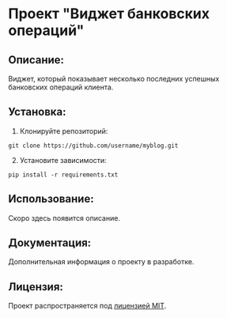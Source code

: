 # Проект "Виджет банковских операций"

## Описание:
Виджет, который показывает несколько последних успешных банковских операций клиента.

## Установка:

1. Клонируйте репозиторий:
```
git clone https://github.com/username/myblog.git
```

2. Установите зависимости:
```
pip install -r requirements.txt
```

## Использование:
Скоро здесь появится описание.

## Документация:

Дополнительная информация о проекту в разработке.

## Лицензия:

Проект распространяется под [лицензией MIT](LICENSE).